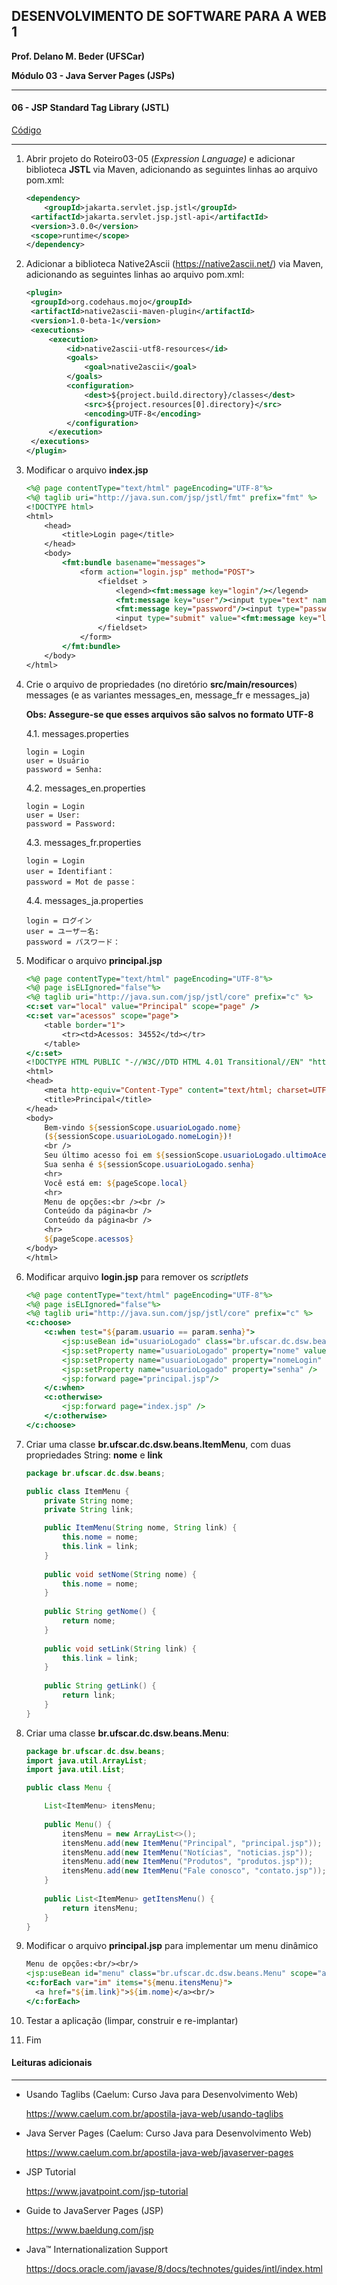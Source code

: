 ﻿## DESENVOLVIMENTO DE SOFTWARE PARA A WEB 1

**Prof. Delano M. Beder (UFSCar)**

**Módulo 03 - Java Server Pages (JSPs)**

- - -

#### 06 - JSP Standard Tag Library (JSTL) 

[Código](https://github.com/delanobeder/DSW1/blob/master/Modulo03/ELJSP-v2)

- - -



1. Abrir projeto do Roteiro03-05 (*Expression Language)* e adicionar biblioteca **JSTL** via Maven, adicionando as seguintes linhas ao arquivo pom.xml:

   ```xml
   <dependency>
       <groupId>jakarta.servlet.jsp.jstl</groupId>
   	<artifactId>jakarta.servlet.jsp.jstl-api</artifactId>
   	<version>3.0.0</version>
   	<scope>runtime</scope>
   </dependency>   
   ```

2. Adicionar a biblioteca Native2Ascii (https://native2ascii.net/) via Maven, adicionando as seguintes linhas ao arquivo pom.xml:

   ```xml
   <plugin>
   	<groupId>org.codehaus.mojo</groupId>
   	<artifactId>native2ascii-maven-plugin</artifactId>
   	<version>1.0-beta-1</version>
   	<executions>
   		<execution>
   			<id>native2ascii-utf8-resources</id>
   			<goals>
   				<goal>native2ascii</goal>
   			</goals>
   			<configuration>
   				<dest>${project.build.directory}/classes</dest>
   				<src>${project.resources[0].directory}</src>
   				<encoding>UTF-8</encoding>
   			</configuration>
   		</execution>
   	</executions>
   </plugin>
   ```

<div style="page-break-after: always"></div>

3. Modificar o arquivo **index.jsp**

   ```jsp
   <%@ page contentType="text/html" pageEncoding="UTF-8"%>
   <%@ taglib uri="http://java.sun.com/jsp/jstl/fmt" prefix="fmt" %>
   <!DOCTYPE html>
   <html>
       <head>
           <title>Login page</title>
       </head>
       <body>
           <fmt:bundle basename="messages">
               <form action="login.jsp" method="POST">
                   <fieldset >
                       <legend><fmt:message key="login"/></legend>
                       <fmt:message key="user"/><input type="text" name="usuario" /><br/>
                       <fmt:message key="password"/><input type="password" name="senha" /><br/>
                       <input type="submit" value="<fmt:message key="login"/>" />
                   </fieldset>
               </form>
           </fmt:bundle>
       </body>
   </html>
   ```

4. Crie o arquivo de propriedades (no diretório **src/main/resources**) messages (e as variantes messages_en, message_fr e messages_ja)

   **Obs: Assegure-se que esses arquivos são salvos no formato UTF-8**

   4.1. messages.properties

   ```properties
   login = Login
   user = Usuário 
   password = Senha:
   ```
   
   4.2. messages_en.properties

   ```properties
   login = Login
   user = User: 
   password = Password:
   ```
   
   4.3. messages_fr.properties

   ```properties
   login = Login
   user = Identifiant：
   password = Mot de passe：
   ```
   
   4.4. messages_ja.properties

   ```properties
   login = ログイン
   user = ユーザー名:
   password = パスワード：
   ```
   
5. Modificar o arquivo **principal.jsp**

   ```jsp
   <%@ page contentType="text/html" pageEncoding="UTF-8"%>
   <%@ page isELIgnored="false"%>
   <%@ taglib uri="http://java.sun.com/jsp/jstl/core" prefix="c" %>
   <c:set var="local" value="Principal" scope="page" />
   <c:set var="acessos" scope="page">
       <table border="1">
           <tr><td>Acessos: 34552</td></tr>
       </table>
   </c:set>
   <!DOCTYPE HTML PUBLIC "-//W3C//DTD HTML 4.01 Transitional//EN" "http://www.w3.org/TR/html4/loose.dtd">
   <html>
   <head>
       <meta http-equiv="Content-Type" content="text/html; charset=UTF-8">
       <title>Principal</title>
   </head>
   <body>
       Bem-vindo ${sessionScope.usuarioLogado.nome}
       (${sessionScope.usuarioLogado.nomeLogin})!
       <br />
       Seu último acesso foi em ${sessionScope.usuarioLogado.ultimoAcesso}!<br />
       Sua senha é ${sessionScope.usuarioLogado.senha}
       <hr>
       Você está em: ${pageScope.local}
       <hr>
       Menu de opções:<br /><br />
       Conteúdo da página<br />
       Conteúdo da página<br />
       <hr>
       ${pageScope.acessos}
   </body>
   </html>
   ```

6. Modificar arquivo **login.jsp** para remover os *scriptlets*

   ```jsp
   <%@ page contentType="text/html" pageEncoding="UTF-8"%>
   <%@ page isELIgnored="false"%>
   <%@ taglib uri="http://java.sun.com/jsp/jstl/core" prefix="c" %>
   <c:choose>
       <c:when test="${param.usuario == param.senha}">
           <jsp:useBean id="usuarioLogado" class="br.ufscar.dc.dsw.beans.Usuario" scope="session" />
           <jsp:setProperty name="usuarioLogado" property="nome" value="Fulano da Silva" />
           <jsp:setProperty name="usuarioLogado" property="nomeLogin" param="usuario" />
           <jsp:setProperty name="usuarioLogado" property="senha" />
           <jsp:forward page="principal.jsp"/>
       </c:when>
       <c:otherwise>
           <jsp:forward page="index.jsp" />
       </c:otherwise>
   </c:choose>
   ```
   
7. Criar uma classe **br.ufscar.dc.dsw.beans.ItemMenu**, com duas propriedades String: **nome** e **link**

   ```java
   package br.ufscar.dc.dsw.beans;
   
   public class ItemMenu {
       private String nome;
       private String link;
   
       public ItemMenu(String nome, String link) {
           this.nome = nome;
           this.link = link;
       }
       
       public void setNome(String nome) {
           this.nome = nome;
       }
       
       public String getNome() {
           return nome;
       }
       
       public void setLink(String link) {
           this.link = link;
       }
       
       public String getLink() {
           return link;
       }
   }
   ```

8. Criar uma classe **br.ufscar.dc.dsw.beans.Menu**:

   ```java
   package br.ufscar.dc.dsw.beans;
   import java.util.ArrayList;
   import java.util.List;
   
   public class Menu {
   
       List<ItemMenu> itensMenu;
       
       public Menu() {
           itensMenu = new ArrayList<>();
           itensMenu.add(new ItemMenu("Principal", "principal.jsp"));
           itensMenu.add(new ItemMenu("Notícias", "noticias.jsp"));
           itensMenu.add(new ItemMenu("Produtos", "produtos.jsp"));
           itensMenu.add(new ItemMenu("Fale conosco", "contato.jsp"));
       }
       
       public List<ItemMenu> getItensMenu() {
           return itensMenu;
       }
   }
   ```

   

   

9. Modificar o arquivo **principal.jsp** para implementar um menu dinâmico

   ```jsp
   Menu de opções:<br/><br/>
   <jsp:useBean id="menu" class="br.ufscar.dc.dsw.beans.Menu" scope="application" />
   <c:forEach var="im" items="${menu.itensMenu}">
     <a href="${im.link}">${im.nome}</a><br/>
   </c:forEach>
   ```

10. Testar a aplicação (limpar, construir e re-implantar)

11. Fim



#### Leituras adicionais

- - -

- Usando Taglibs (Caelum: Curso Java para Desenvolvimento Web)
  
  https://www.caelum.com.br/apostila-java-web/usando-taglibs

- Java Server Pages (Caelum: Curso Java para Desenvolvimento Web)

  https://www.caelum.com.br/apostila-java-web/javaserver-pages

- JSP Tutorial

  https://www.javatpoint.com/jsp-tutorial

- Guide to JavaServer Pages (JSP)

  https://www.baeldung.com/jsp

- Java™ Internationalization Support
  
  https://docs.oracle.com/javase/8/docs/technotes/guides/intl/index.html
  
  
